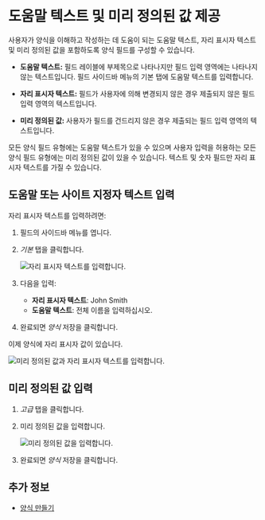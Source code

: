 # 도움말 텍스트 및 미리 정의된 값 제공

사용자가 양식을 이해하고 작성하는 데 도움이 되는 도움말 텍스트, 자리 표시자 텍스트 및 미리 정의된 값을 포함하도록 양식 필드를 구성할 수 있습니다.

* **도움말 텍스트:** 필드 레이블에 부제목으로 나타나지만 필드 입력 영역에는 나타나지 않는 텍스트입니다. 필드 사이드바 메뉴의 기본 탭에 도움말 텍스트를 입력합니다.

* **자리 표시자 텍스트:** 필드가 사용자에 의해 변경되지 않은 경우 제출되지 않은 필드 입력 영역의 텍스트입니다.

* **미리 정의된 값:** 사용자가 필드를 건드리지 않은 경우 제출되는 필드 입력 영역의 텍스트입니다.

모든 양식 필드 유형에는 도움말 텍스트가 있을 수 있으며 사용자 입력을 허용하는 모든 양식 필드 유형에는 미리 정의된 값이 있을 수 있습니다. 텍스트 및 숫자 필드만 자리 표시자 텍스트를 가질 수 있습니다.

## 도움말 또는 사이트 지정자 텍스트 입력

자리 표시자 텍스트를 입력하려면:

1. 필드의 사이드바 메뉴를 엽니다.
1. _기본_ 탭을 클릭합니다.

    ![자리 표시자 텍스트를 입력합니다.](./providing-help-text-and-predefined-values/images/01.png)

1. 다음을 입력:

    * **자리 표시자 텍스트**: John Smith
    * **도움말 텍스트**: 전체 이름을 입력하십시오.

1. 완료되면 _양식_ 저장을 클릭합니다.

이제 양식에 자리 표시자 값이 있습니다.

![미리 정의된 값과 자리 표시자 텍스트를 입력합니다.](./providing-help-text-and-predefined-values/images/02.png)

## 미리 정의된 값 입력

1. _고급_ 탭을 클릭합니다.
1. 미리 정의된 값을 입력합니다.

    ![미리 정의된 값을 입력합니다.](./providing-help-text-and-predefined-values/images/03.png)

1. 완료되면 _양식_ 저장을 클릭합니다.

## 추가 정보

* [양식 만들기](./creating-forms.md)

